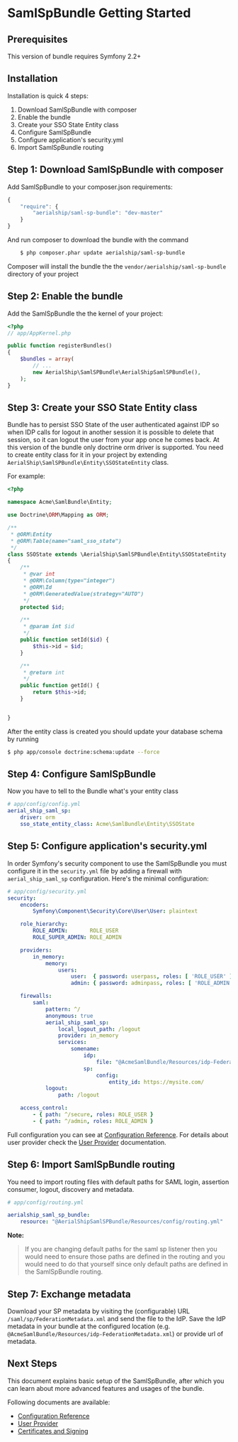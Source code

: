 SamlSpBundle Getting Started
============================

Prerequisites
-------------

This version of bundle requires Symfony 2.2+


Installation
------------

Installation is quick 4 steps:

1. Download SamlSpBundle with composer
2. Enable the bundle
3. Create your SSO State Entity class
4. Configure SamlSpBundle
5. Configure application's security.yml
6. Import SamlSpBundle routing


Step 1: Download SamlSpBundle with composer
-------------------------------------------

Add SamlSpBundle to your composer.json requirements:

```js
{
    "require": {
        "aerialship/saml-sp-bundle": "dev-master"
    }
}
```

And run composer to download the bundle with the command

``` bash
    $ php composer.phar update aerialship/saml-sp-bundle
```

Composer will install the bundle the the `vendor/aerialship/saml-sp-bundle` directory of your project


Step 2: Enable the bundle
-------------------------

Add the SamlSpBundle the the kernel of your project:

``` php
<?php
// app/AppKernel.php

public function registerBundles()
{
    $bundles = array(
        // ...
        new AerialShip\SamlSPBundle\AerialShipSamlSPBundle(),
    );
}
```


Step 3: Create your SSO State Entity class
------------------------------------------

Bundle has to persist SSO State of the user authenticated against IDP so when IDP calls for logout in another session
it is possible to delete that session, so it can logout the user from your app once he comes back. At this version
of the bundle only doctrine orm driver is supported. You need to create entity class for it in your project by
extending `AerialShip\SamlSPBundle\Entity\SSOStateEntity` class.

For example:

``` php
<?php

namespace Acme\SamlBundle\Entity;

use Doctrine\ORM\Mapping as ORM;

/**
 * @ORM\Entity
 * @ORM\Table(name="saml_sso_state")
 */
class SSOState extends \AerialShip\SamlSPBundle\Entity\SSOStateEntity
{
    /**
     * @var int
     * @ORM\Column(type="integer")
     * @ORM\Id
     * @ORM\GeneratedValue(strategy="AUTO")
     */
    protected $id;

    /**
     * @param int $id
     */
    public function setId($id) {
        $this->id = $id;
    }

    /**
     * @return int
     */
    public function getId() {
        return $this->id;
    }


}
```

After the entity class is created you should update your database schema by running

``` bash
$ php app/console doctrine:schema:update --force
```


Step 4: Configure SamlSpBundle
------------------------------

Now you have to tell to the Bundle what's your entity class

``` yaml
# app/config/config.yml
aerial_ship_saml_sp:
    driver: orm
    sso_state_entity_class: Acme\SamlBundle\Entity\SSOState

```


Step 5: Configure application's security.yml
--------------------------------------------

In order Symfony's security component to use the SamlSpBundle you must configure it in the `security.yml` file by
adding a firewall with `aerial_ship_saml_sp` configuration. Here's the minimal configuration:

``` yaml
# app/config/security.yml
security:
    encoders:
        Symfony\Component\Security\Core\User\User: plaintext

    role_hierarchy:
        ROLE_ADMIN:       ROLE_USER
        ROLE_SUPER_ADMIN: ROLE_ADMIN

    providers:
        in_memory:
            memory:
                users:
                    user:  { password: userpass, roles: [ 'ROLE_USER' ] }
                    admin: { password: adminpass, roles: [ 'ROLE_ADMIN' ] }

    firewalls:
        saml:
            pattern: ^/
            anonymous: true
            aerial_ship_saml_sp:
                local_logout_path: /logout
                provider: in_memory
                services:
                    somename:
                        idp:
                            file: "@AcmeSamlBundle/Resources/idp-FederationMetadata.xml"
                        sp:
                            config:
                                entity_id: https://mysite.com/
            logout:
                path: /logout

    access_control:
        - { path: ^/secure, roles: ROLE_USER }
        - { path: ^/admin, roles: ROLE_ADMIN }
```

Full configuration you can see at [Configuration Reference](configuration.md).
For details about user provider check the [User Provider](user_provider.md) documentation.


Step 6: Import SamlSpBundle routing
-----------------------------------

You need to import routing files with default paths for SAML login, assertion consumer, logout, discovery and metadata.

``` yml
# app/config/routing.yml

aerialship_saml_sp_bundle:
    resource: "@AerialShipSamlSPBundle/Resources/config/routing.yml"

```

**Note:**

> If you are changing default paths for the saml sp listener then you would need to ensure those paths
> are defined in the routing and you would need to do that yourself since only default paths are defined
> in the SamlSpBundle routing.


Step 7: Exchange metadata
-------------------------

Download your SP metadata by visiting the (configurable) URL `/saml/sp/FederationMetadata.xml` and send the file to the IdP. Save the IdP metadata in your bundle at the configured location (e.g. `@AcmeSamlBundle/Resources/idp-FederationMetadata.xml`) or provide url of metadata.


Next Steps
----------

This document explains basic setup of the SamlSpBundle, after which you can learn about more advanced features
and usages of the bundle.

Following documents are available:

* [Configuration Reference](configuration.md)
* [User Provider](user_provider.md)
* [Certificates and Signing](signing_and_certificates.md)

